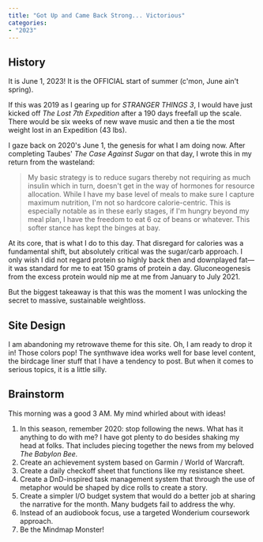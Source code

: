 ```yaml
---
title: "Got Up and Came Back Strong... Victorious"
categories:
- "2023"
---
```


## History

It is June 1, 2023! It is the OFFICIAL start of summer (c'mon, June ain't spring).

If this was 2019 as I gearing up for *STRANGER THINGS 3*, I would have just kicked off *The Lost 7th Expedition* after a 190 days freefall up the scale. There would be six weeks of new wave music and then a tie the most weight lost in an Expedition (43 lbs).

 I gaze back on 2020's June 1, the genesis for what I am doing now.  After completing Taubes' *The Case Against Sugar* on that day,  I wrote this in my return from the wasteland:

> My basic strategy is to reduce sugars thereby not requiring as much insulin which in turn, doesn't get in the way of hormones for resource allocation. While I have my base level of meals to make sure I capture maximum nutrition, I'm not so hardcore calorie-centric. This is especially notable as in these early stages, if I'm hungry beyond my meal plan, I have the freedom to eat 6 oz of beans or whatever. This softer stance has kept the binges at bay.

At its core, that is what I do to this day.  That disregard for calories was a fundamental shift, but absolutely critical was the sugar/carb approach.  I only wish I did not regard protein so highly back then and downplayed fat—it was standard for me to eat 150 grams of protein a day.  Gluconeogenesis from the excess protein would nip me at me from January to July 2021.

But the biggest takeaway is that this was the moment I was unlocking the secret to massive, sustainable weightloss. 

## Site Design

I am abandoning my retrowave theme for this site.  Oh, I am ready to drop it in!  Those colors pop!  The synthwave idea works well for base level content, the birdcage liner stuff that I have a tendency to post.  But when it comes to serious topics, it is a little silly.  

## Brainstorm

This morning was a good 3 AM.  My mind whirled about with ideas!

1. In this season, remember 2020: stop following the news.  What has it anything to do with me?  I have got plenty to do besides shaking my head at folks.  That includes piecing together the news from my beloved *The Babylon Bee.*
2. Create an achievement system based on Garmin / World of Warcraft.
3. Create a daily checkoff sheet that functions like my resistance sheet.
4. Create a DnD-inspired task management system that through the use of metaphor would be shaped by dice rolls to create a story.
5. Create a simpler I/O budget system that would do a better job at sharing the narrative for the month.  Many budgets fail to address the why.
6. Instead of an audiobook focus, use a targeted Wonderium coursework approach.
7. Be the Mindmap Monster!

